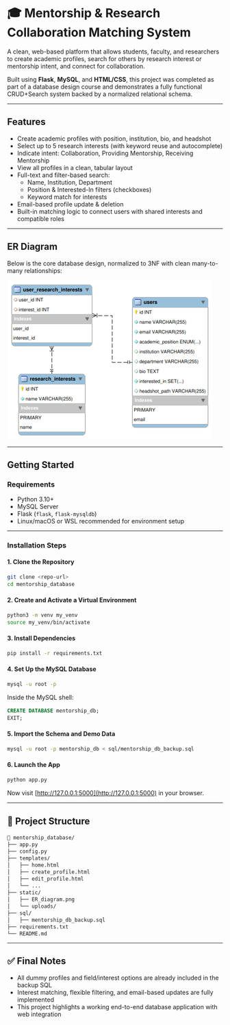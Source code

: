 # 🎓 Mentorship & Research Collaboration Matching System

A clean, web-based platform that allows students, faculty, and researchers to create academic profiles, search for others by research interest or mentorship intent, and connect for collaboration.

Built using **Flask**, **MySQL**, and **HTML/CSS**, this project was completed as part of a database design course and demonstrates a fully functional CRUD+Search system backed by a normalized relational schema.

---

## Features

- Create academic profiles with position, institution, bio, and headshot
- Select up to 5 research interests (with keyword reuse and autocomplete)
- Indicate intent: Collaboration, Providing Mentorship, Receiving Mentorship
- View all profiles in a clean, tabular layout
- Full-text and filter-based search:
  - Name, Institution, Department
  - Position & Interested-In filters (checkboxes)
  - Keyword match for interests
- Email-based profile update & deletion
- Built-in matching logic to connect users with shared interests and compatible roles

---

## ER Diagram

Below is the core database design, normalized to 3NF with clean many-to-many relationships:

![ER Diagram](static/ER_diagram.png)

---

## Getting Started

### Requirements

- Python 3.10+
- MySQL Server
- Flask (`flask`, `flask-mysqldb`)
- Linux/macOS or WSL recommended for environment setup

---

### Installation Steps

#### 1. Clone the Repository
```bash
git clone <repo-url>
cd mentorship_database
```

#### 2. Create and Activate a Virtual Environment
```bash
python3 -m venv my_venv
source my_venv/bin/activate
```

#### 3. Install Dependencies
```bash
pip install -r requirements.txt
```

#### 4. Set Up the MySQL Database
```bash
mysql -u root -p
```
Inside the MySQL shell:
```sql
CREATE DATABASE mentorship_db;
EXIT;
```

#### 5. Import the Schema and Demo Data
```bash
mysql -u root -p mentorship_db < sql/mentorship_db_backup.sql
```

#### 6. Launch the App
```bash
python app.py
```

Now visit [http://127.0.0.1:5000](http://127.0.0.1:5000) in your browser.

---

## 📂 Project Structure

```
📁 mentorship_database/
├── app.py
├── config.py
├── templates/
│   ├── home.html
│   ├── create_profile.html
│   ├── edit_profile.html
│   └── ...
├── static/
│   ├── ER_diagram.png
│   └── uploads/
├── sql/
│   ├── mentorship_db_backup.sql
├── requirements.txt
└── README.md
```

---

## ✅ Final Notes

- All dummy profiles and field/interest options are already included in the backup SQL
- Interest matching, flexible filtering, and email-based updates are fully implemented
- This project highlights a working end-to-end database application with web integration

